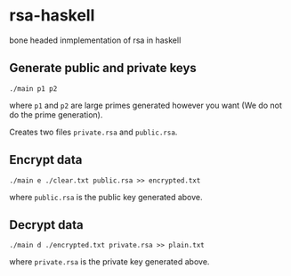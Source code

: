 # rsa-haskell
bone headed inmplementation of rsa in haskell

## Generate public and private keys
```
./main p1 p2
```
where `p1` and `p2` are large primes generated however you want (We do not do the prime generation).

Creates two files `private.rsa` and `public.rsa`.

## Encrypt data
```
./main e ./clear.txt public.rsa >> encrypted.txt
```
where `public.rsa` is the public key generated above.

## Decrypt data
```
./main d ./encrypted.txt private.rsa >> plain.txt
```
where `private.rsa` is the private key generated above.
